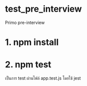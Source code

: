 # test_pre_interview
Primo pre-interview 
# 1. npm install
# 2. npm test
เป็นการ test ผ่านไฟล์ app.test.js โดยใช้ jest
